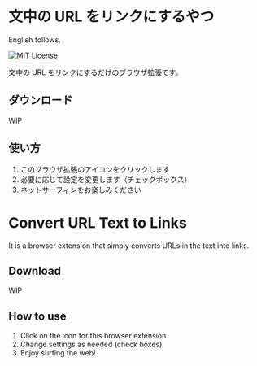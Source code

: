 # 文中の URL をリンクにするやつ

English follows.

[![MIT License](http://img.shields.io/badge/license-MIT-blue.svg?style=flat)](LICENSE)

文中の URL をリンクにするだけのブラウザ拡張です。

## ダウンロード

WIP

<!-- [![Available in the Chrome Web Store](./images/iNEddTyWiMfLSwFD6qGq.png)](https://chrome.google.com/webstore/detail/close-duplicate-tab/ollnnjepahcgphpjjhcfohpelmpldghj) -->

## 使い方

1. このブラウザ拡張のアイコンをクリックします
2. 必要に応じて設定を変更します（チェックボックス）
3. ネットサーフィンをお楽しみください

# Convert URL Text to Links

It is a browser extension that simply converts URLs in the text into links.

## Download

WIP

## How to use

1. Click on the icon for this browser extension
2. Change settings as needed (check boxes)
3. Enjoy surfing the web!
